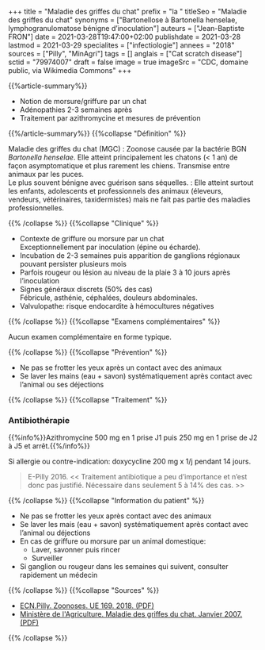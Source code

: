 +++
title = "Maladie des griffes du chat"
prefix = "la "
titleSeo = "Maladie des griffes du chat"
synonyms = ["Bartonellose à Bartonella henselae, lymphogranulomatose bénigne d’inoculation"]
auteurs = ["Jean-Baptiste FRON"]
date = 2021-03-28T19:47:00+02:00
publishdate = 2021-03-28
lastmod = 2021-03-29
specialites = ["infectiologie"]
annees = "2018"
sources = ["Pilly", "MinAgri"]
tags = []
anglais = ["Cat scratch disease"]
sctid = "79974007"
draft = false
image = true
imageSrc = "CDC, domaine public, via Wikimedia Commons"
+++

{{%article-summary%}}

- Notion de morsure/griffure par un chat
- Adénopathies 2-3 semaines après
- Traitement par azithromycine et mesures de prévention

{{%/article-summary%}}
{{%collapse "Définition" %}}

Maladie des griffes du chat (MGC)
: Zoonose causée par la bactérie BGN *Bartonella henselae*. Elle atteint principalement les chatons (< 1 an) de façon asymptomatique et plus rarement les chiens. Transmise entre animaux par les puces.  
Le plus souvent bénigne avec guérison sans séquelles.
: Elle atteint surtout les enfants, adolescents et professionnels des animaux (éleveurs, vendeurs, vétérinaires, taxidermistes) mais ne fait pas partie des maladies professionnelles.

{{% /collapse %}}
{{%collapse "Clinique" %}}

- Contexte de griffure ou morsure par un chat  
Exceptionnellement par inoculation (épine ou écharde).
- Incubation de 2-3 semaines puis apparition de ganglions régionaux pouvant persister plusieurs mois
- Parfois rougeur ou lésion au niveau de la plaie 3 à 10 jours après l’inoculation
- Signes généraux discrets (50% des cas)  
Fébricule, asthénie, céphalées, douleurs abdominales.
- Valvulopathe: risque endocardite à hémocultures négatives

{{% /collapse %}}
{{%collapse "Examens complémentaires" %}}

Aucun examen complémentaire en forme typique.

{{% /collapse %}}
{{%collapse "Prévention" %}}

- Ne pas se frotter les yeux après un contact avec des animaux
- Se laver les mains (eau + savon) systématiquement après contact avec l’animal ou ses déjections

{{% /collapse %}}
{{%collapse "Traitement" %}}

### Antibiothérapie

{{%info%}}Azithromycine 500 mg en 1 prise J1 puis 250 mg en 1 prise de J2 à J5 et arrêt.{{%/info%}}

Si allergie ou contre-indication: doxycycline 200 mg x 1/j pendant 14 jours.

> E-Pilly 2016. << Traitement antibiotique a peu d’importance et n’est donc pas justifié. Nécessaire dans seulement 5 à 14% des cas. >>

{{% /collapse %}}
{{%collapse "Information du patient" %}}

- Ne pas se frotter les yeux après contact avec des animaux
- Se laver les mais (eau + savon) systématiquement après contact avec l’animal ou déjections
- En cas de griffure ou morsure par un animal domestique:
  - Laver, savonner puis rincer
  - Surveiller
- Si ganglion ou rougeur dans les semaines qui suivent, consulter rapidement un médecin

{{% /collapse %}}
{{%collapse "Sources" %}}

- [ECN.Pilly. Zoonoses. UE 169. 2018. (PDF)](https://www.infectiologie.com/UserFiles/File/formation/ecn-pilly-2018/ecn-2018-ue6-169-nb.pdf)
- [Ministère de l'Agriculture. Maladie des griffes du chat. Janvier 2007. (PDF)](https://agriculture.gouv.fr/sites/minagri/files/documents/pdf/griffes_chat090107.pdf)

{{% /collapse %}}
